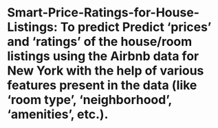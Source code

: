 # Smart-Price-Ratings-for-House-Listings: To predict  Predict ‘prices’ and ‘ratings’ of the house/room listings using the Airbnb data for New York with the help of various features present in the data (like ‘room type’, ‘neighborhood’, ‘amenities’, etc.).
